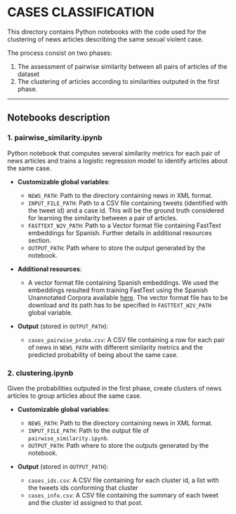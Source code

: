 # CASES CLASSIFICATION
This directory contains Python notebooks with the code used for the clustering of news articles describing the same sexual violent case.

The process consist on two phases:
1. The assessment of pairwise similarity between all pairs of articles of the dataset 
2. The clustering of articles according to similarities outputed in the first phase. 

***
## Notebooks description
### 1. pairwise_similarity.ipynb
Python notebook that computes several similarity metrics for each pair of news articles and trains a logistic regression model to identify articles about the same case.
* **Customizable global variables**:
  * `NEWS_PATH`: Path to the directory containing news in XML format.
  * `INPUT_FILE_PATH`: Path to a CSV file containing tweets (identified with the tweet id) and a case id. This will be the ground truth considered for learning the similarity between a pair of articles.
  * `FASTTEXT_W2V_PATH`: Path to a Vector format file containing FastText embeddings for Spanish. Further details in additional resources section.
  * `OUTPUT_PATH`: Path where to store the output generated by the notebook.
* **Additional resources**: 
  * A vector format file containing Spanish embeddings. We used the embeddings resulted from training FastText using the Spanish Unannotated Corpora available [here](https://github.com/dccuchile/spanish-word-embeddings).
    The vector format file has to be download and its path has to be specified in `FASTTEXT_W2V_PATH` global variable.
  
* **Output** (stored in `OUTPUT_PATH`): 
  * `cases_pairwise_proba.csv`: A CSV file containing a row for each pair of news in `NEWS_PATH` with different similarity metrics and the predicted probability of being about the same case.
    

### 2. clustering.ipynb
Given the probabilities outputed in the first phase, create clusters of news articles to group articles about the same case.
* **Customizable global variables**:
    * `NEWS_PATH`: Path to the directory containing news in XML format.
    * `INPUT_FILE_PATH`: Path to the output file of `pairwise_similarity.ipynb`.
    * `OUTPUT_PATH`: Path where to store the outputs generated by the notebook.

* **Output** (stored in `OUTPUT_PATH`): 
  * `cases_ids.csv`: A CSV file containing for each cluster id, a list with the tweets ids conforming that cluster
  * `cases_info.csv`: A CSV file containing the summary of each tweet and the cluster id assigned to that post.
